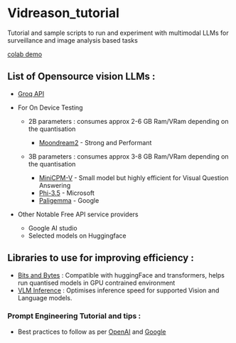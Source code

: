# Vidreason_tutorial
Tutorial and sample scripts to run and experiment with multimodal LLMs for surveillance and image analysis based tasks

[colab demo](https://colab.research.google.com/drive/1neuY4X591AHBCd6JwaHo6DBXQvFuOagX?authuser=0#scrollTo=5e10u_gR6v_6) 


## List of Opensource vision LLMs :
* [Groq API](https://console.groq.com/docs/vision)
  
* For On Device Testing
  * 2B parameters : consumes approx 2-6 GB Ram/VRam depending on the quantisation
    * [Moondream2](https://huggingface.co/vikhyatk/moondream2) - Strong and Performant 
  
  * 3B parameters : consumes approx 3-8 GB Ram/VRam depending on the quantisation
    * [MiniCPM-V](https://huggingface.co/openbmb/MiniCPM-V) - Small model but highly efficient for Visual Question Answering    
    * [Phi-3.5](https://huggingface.co/microsoft/Phi-3.5-vision-instruct) - Microsoft 
    * [Paligemma](https://huggingface.co/blog/paligemma) - Google

* Other Notable Free API service providers
  * Google AI studio 
  * Selected models on Huggingface


## Libraries to use for improving efficiency :
* [Bits and Bytes](https://github.com/bitsandbytes-foundation/bitsandbytes) : Compatible with huggingFace and transformers, helps run quantised models in GPU contrained environment
* [VLM Inference](https://docs.vllm.ai/en/latest/models/vlm.html) : Optimises inference speed for supported Vision and Language models. 
### Prompt Engineering Tutorial and tips : 
* Best practices to follow as per [OpenAI](https://platform.openai.com/docs/guides/prompt-engineering) and [Google](https://cloud.google.com/discover/what-is-prompt-engineering#related-google-cloud-products-and-services) 